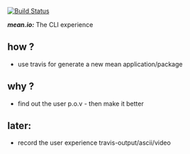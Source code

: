 [![Build Status](https://travis-ci.org/brownman/meanio_user_experiance.svg?branch=master)](https://travis-ci.org/brownman/meanio_user_experiance)

***mean.io:*** The CLI experience

how ?
----
- use travis for generate a new mean application/package





why ?
----
-  find out the user p.o.v - then make it better




later:
----
-  record the user experience travis-output/ascii/video

